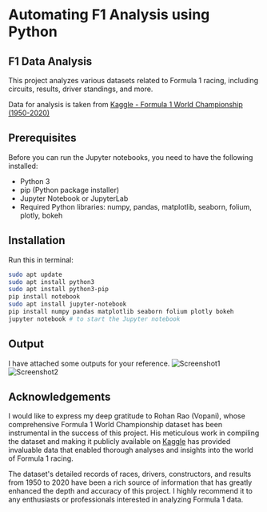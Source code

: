# Automating F1 Analysis using Python

## F1 Data Analysis

This project analyzes various datasets related to Formula 1 racing, including circuits, results, driver standings, and more.

Data for analysis is taken from [Kaggle - Formula 1 World Championship (1950-2020)](https://www.kaggle.com/datasets/rohanrao/formula-1-world-championship-1950-2020/data)

## Prerequisites

Before you can run the Jupyter notebooks, you need to have the following installed:

- Python 3
- pip (Python package installer)
- Jupyter Notebook or JupyterLab
- Required Python libraries: numpy, pandas, matplotlib, seaborn, folium, plotly, bokeh

## Installation

Run this in terminal:

```bash
sudo apt update
sudo apt install python3
sudo apt install python3-pip
pip install notebook
sudo apt install jupyter-notebook
pip install numpy pandas matplotlib seaborn folium plotly bokeh
jupyter notebook # to start the Jupyter notebook
```

## Output 
I have attached some outputs for your reference.
![Screenshot1](https://github.com/deepakrajteekaraman5/F1-Data-analysis-Using-Python/assets/148942635/68eb77c8-d833-458d-ad07-49451c4953e0)
![Screenshot2](https://github.com/deepakrajteekaraman5/F1-Data-analysis-Using-Python/assets/148942635/bcfca46f-dd35-4bf2-a020-033ce0f9e984)

## Acknowledgements

I would like to express my deep gratitude to Rohan Rao (Vopani), whose comprehensive Formula 1 World Championship dataset has been instrumental in the success of this project. His meticulous work in compiling the dataset and making it publicly available on [Kaggle](https://www.kaggle.com/datasets/rohanrao/formula-1-world-championship-1950-2020/data) has provided invaluable data that enabled thorough analyses and insights into the world of Formula 1 racing.

The dataset's detailed records of races, drivers, constructors, and results from 1950 to 2020 have been a rich source of information that has greatly enhanced the depth and accuracy of this project. I highly recommend it to any enthusiasts or professionals interested in analyzing Formula 1 data.



